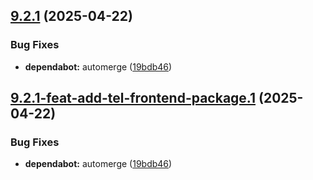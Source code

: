## [9.2.1](https://github.com/TechnologyEnhancedLearning/GitPageBlazorWASM/compare/v9.2.0...v9.2.1) (2025-04-22)


### Bug Fixes

* **dependabot:** automerge ([19bdb46](https://github.com/TechnologyEnhancedLearning/GitPageBlazorWASM/commit/19bdb46fa22628894b95f772ef2cfff23c2427fc))

## [9.2.1-feat-add-tel-frontend-package.1](https://github.com/TechnologyEnhancedLearning/GitPageBlazorWASM/compare/v9.2.0...v9.2.1-feat-add-tel-frontend-package.1) (2025-04-22)


### Bug Fixes

* **dependabot:** automerge ([19bdb46](https://github.com/TechnologyEnhancedLearning/GitPageBlazorWASM/commit/19bdb46fa22628894b95f772ef2cfff23c2427fc))
